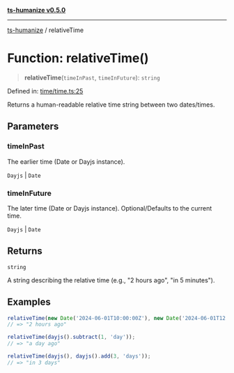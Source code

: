 [**ts-humanize v0.5.0**](../README.md)

***

[ts-humanize](../README.md) / relativeTime

# Function: relativeTime()

> **relativeTime**(`timeInPast`, `timeInFuture`): `string`

Defined in: [time/time.ts:25](https://github.com/Shiv-SB/ts-humanize/blob/b20c339cae69f529f20e775917f6cd1ea59de3d9/src/time/time.ts#L25)

Returns a human-readable relative time string between two dates/times.

## Parameters

### timeInPast

The earlier time (Date or Dayjs instance).

`Dayjs` | `Date`

### timeInFuture

The later time (Date or Dayjs instance). Optional/Defaults to the current time.

`Dayjs` | `Date`

## Returns

`string`

A string describing the relative time (e.g., "2 hours ago", "in 5 minutes").

## Examples

```ts
relativeTime(new Date('2024-06-01T10:00:00Z'), new Date('2024-06-01T12:00:00Z'));
// => "2 hours ago"
```

```ts
relativeTime(dayjs().subtract(1, 'day'));
// => "a day ago"
```

```ts
relativeTime(dayjs(), dayjs().add(3, 'days'));
// => "in 3 days"
```
